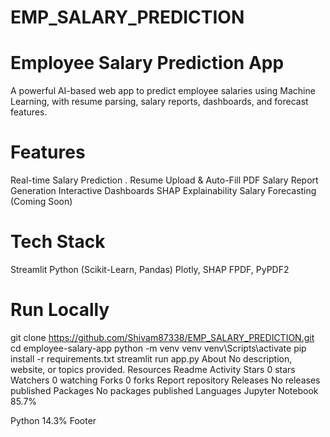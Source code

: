 # EMP_SALARY_PREDICTION
# Employee Salary Prediction App
   A powerful AI-based web app to predict employee salaries using Machine Learning, with resume parsing, salary reports, dashboards, and forecast features.

# Features
  Real-time Salary Prediction
  . Resume Upload & Auto-Fill
   PDF Salary Report Generation
   Interactive Dashboards
   SHAP Explainability
   Salary Forecasting (Coming Soon)
# Tech Stack
   Streamlit
   Python (Scikit-Learn, Pandas)
    Plotly, SHAP
   FPDF, PyPDF2
# Run Locally
  git clone https://github.com/Shivam87338/EMP_SALARY_PREDICTION.git
  cd employee-salary-app
  python -m venv venv
  venv\Scripts\activate
  pip install -r requirements.txt
  streamlit run app.py
About
No description, website, or topics provided.
Resources
 Readme
 Activity
Stars
 0 stars
Watchers
 0 watching
Forks
 0 forks
Report repository
Releases
No releases published
Packages
No packages published
Languages
Jupyter Notebook
85.7%
 
Python
14.3%
Footer
